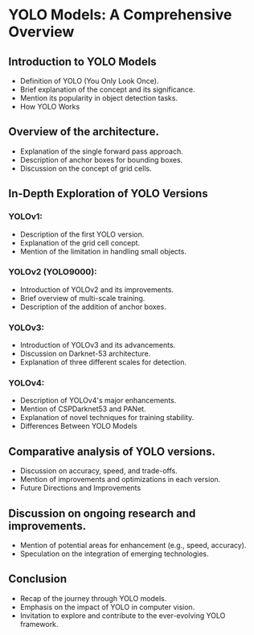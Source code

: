 # YOLO Models: A Comprehensive Overview

## Introduction to YOLO Models

 - Definition of YOLO (You Only Look Once).
 - Brief explanation of the concept and its significance.
 - Mention its popularity in object detection tasks.
 - How YOLO Works

## Overview of the architecture.
 - Explanation of the single forward pass approach.
 - Description of anchor boxes for bounding boxes.
 - Discussion on the concept of grid cells.

## In-Depth Exploration of YOLO Versions

### YOLOv1:
 - Description of the first YOLO version.
 - Explanation of the grid cell concept.
 - Mention of the limitation in handling small objects.

### YOLOv2 (YOLO9000):
 - Introduction of YOLOv2 and its improvements.
 - Brief overview of multi-scale training.
 - Description of the addition of anchor boxes.

### YOLOv3:
 - Introduction of YOLOv3 and its advancements.
 - Discussion on Darknet-53 architecture.
 - Explanation of three different scales for detection.

### YOLOv4:
 - Description of YOLOv4's major enhancements.
 - Mention of CSPDarknet53 and PANet.
 - Explanation of novel techniques for training stability.
 - Differences Between YOLO Models

## Comparative analysis of YOLO versions.
 - Discussion on accuracy, speed, and trade-offs.
 - Mention of improvements and optimizations in each version.
 - Future Directions and Improvements

## Discussion on ongoing research and improvements.
 - Mention of potential areas for enhancement (e.g., speed, accuracy).
 - Speculation on the integration of emerging technologies.

## Conclusion
 - Recap of the journey through YOLO models.
 - Emphasis on the impact of YOLO in computer vision.
 - Invitation to explore and contribute to the ever-evolving YOLO framework.